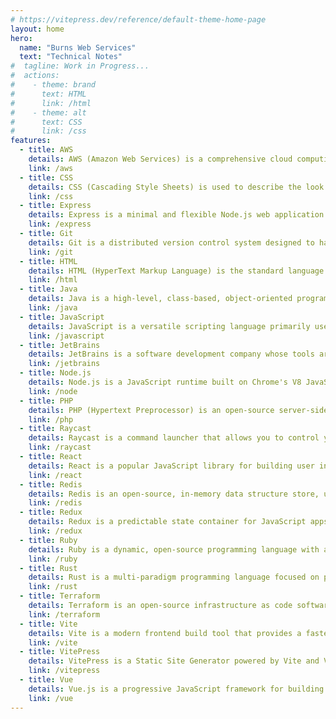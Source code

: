 ```yaml
---
# https://vitepress.dev/reference/default-theme-home-page
layout: home
hero:
  name: "Burns Web Services"
  text: "Technical Notes"
#  tagline: Work in Progress...
#  actions:
#    - theme: brand
#      text: HTML
#      link: /html
#    - theme: alt
#      text: CSS
#      link: /css
features:
  - title: AWS
    details: AWS (Amazon Web Services) is a comprehensive cloud computing platform.
    link: /aws
  - title: CSS
    details: CSS (Cascading Style Sheets) is used to describe the look and formatting of a document written in HTML.
    link: /css
  - title: Express
    details: Express is a minimal and flexible Node.js web application framework that provides a robust set of features for web and mobile applications.
    link: /express
  - title: Git
    details: Git is a distributed version control system designed to handle everything from small to very large projects with speed and efficiency.
    link: /git
  - title: HTML
    details: HTML (HyperText Markup Language) is the standard language for creating web pages and web applications.
    link: /html
  - title: Java
    details: Java is a high-level, class-based, object-oriented programming language that is designed to have as few implementation dependencies as possible.
    link: /java
  - title: JavaScript
    details: JavaScript is a versatile scripting language primarily used in web development to create dynamic and interactive web pages.
    link: /javascript
  - title: JetBrains
    details: JetBrains is a software development company whose tools are targeted towards software developers and project managers.
    link: /jetbrains
  - title: Node.js
    details: Node.js is a JavaScript runtime built on Chrome's V8 JavaScript engine.
    link: /node
  - title: PHP
    details: PHP (Hypertext Preprocessor) is an open-source server-side scripting language designed for web development.
    link: /php
  - title: Raycast
    details: Raycast is a command launcher that allows you to control your tools with a few keystrokes, boosting productivity and efficiency.
    link: /raycast
  - title: React
    details: React is a popular JavaScript library for building user interfaces, particularly single-page applications.
    link: /react
  - title: Redis
    details: Redis is an open-source, in-memory data structure store, used as a database, cache, and message broker.
    link: /redis
  - title: Redux
    details: Redux is a predictable state container for JavaScript apps.
    link: /redux
  - title: Ruby
    details: Ruby is a dynamic, open-source programming language with a focus on simplicity and productivity.
    link: /ruby
  - title: Rust
    details: Rust is a multi-paradigm programming language focused on performance and safety, especially safe concurrency.
    link: /rust
  - title: Terraform
    details: Terraform is an open-source infrastructure as code software tool created by HashiCorp.
    link: /terraform
  - title: Vite
    details: Vite is a modern frontend build tool that provides a faster and leaner development experience for modern web projects.
    link: /vite
  - title: VitePress
    details: VitePress is a Static Site Generator powered by Vite and Vue.
    link: /vitepress
  - title: Vue
    details: Vue.js is a progressive JavaScript framework for building user interfaces.
    link: /vue
---
```

